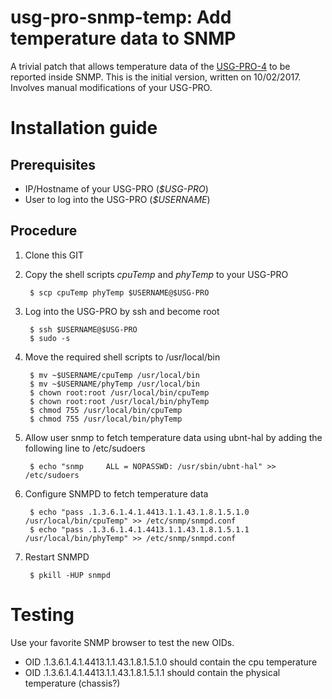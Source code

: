 # usg-pro-snmp-temp: Add temperature data to SNMP

A trivial patch that allows temperature data of the [USG-PRO-4](https://www.ubnt.com/unifi-routing/unifi-security-gateway-pro-4/) to be reported inside SNMP. This is the initial version, written on 10/02/2017. Involves manual modifications of your USG-PRO.

# Installation guide

## Prerequisites

* IP/Hostname of your USG-PRO (*$USG-PRO*)
* User to log into the USG-PRO (*$USERNAME*)

## Procedure

1. Clone this GIT

2. Copy the shell scripts <i>cpuTemp</i> and <i>phyTemp</i> to your USG-PRO

        $ scp cpuTemp phyTemp $USERNAME@$USG-PRO

3. Log into the USG-PRO by ssh and become root

        $ ssh $USERNAME@$USG-PRO
        $ sudo -s

4. Move the required shell scripts to /usr/local/bin

        $ mv ~$USERNAME/cpuTemp /usr/local/bin
        $ mv ~$USERNAME/phyTemp /usr/local/bin
        $ chown root:root /usr/local/bin/cpuTemp
        $ chown root:root /usr/local/bin/phyTemp
        $ chmod 755 /usr/local/bin/cpuTemp
        $ chmod 755 /usr/local/bin/phyTemp

5. Allow user snmp to fetch temperature data using ubnt-hal by adding the following line to /etc/sudoers

        $ echo "snmp     ALL = NOPASSWD: /usr/sbin/ubnt-hal" >> /etc/sudoers

6. Configure SNMPD to fetch temperature data

        $ echo "pass .1.3.6.1.4.1.4413.1.1.43.1.8.1.5.1.0 /usr/local/bin/cpuTemp" >> /etc/snmp/snmpd.conf
        $ echo "pass .1.3.6.1.4.1.4413.1.1.43.1.8.1.5.1.1 /usr/local/bin/phyTemp" >> /etc/snmp/snmpd.conf

7. Restart SNMPD

        $ pkill -HUP snmpd

# Testing

Use your favorite SNMP browser to test the new OIDs.

* OID .1.3.6.1.4.1.4413.1.1.43.1.8.1.5.1.0 should contain the cpu temperature
* OID .1.3.6.1.4.1.4413.1.1.43.1.8.1.5.1.1 should contain the physical temperature (chassis?)

